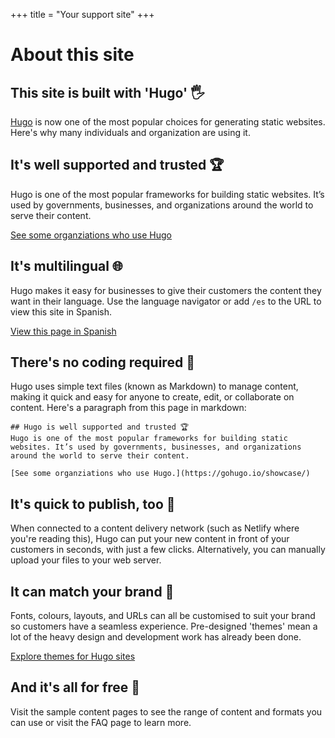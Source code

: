 +++
title = "Your support site"
+++


# About this site

## This site is built with 'Hugo' 🖐
[Hugo](https://gohugo.io) is now one of the most popular choices for generating static websites. Here's why many individuals and organization are using it.

## It's well supported and trusted 🏆
Hugo is one of the most popular frameworks for building static websites. It’s used by governments, businesses, and organizations around the world to serve their content.

[See some organziations who use Hugo](https://gohugo.io/showcase/)
## It's multilingual 🌐
Hugo makes it easy for businesses to give their customers the content they want in their language.
Use the language navigator or add `/es` to the URL to view this site in Spanish.

[View this page in Spanish](https://optimistic-kirch-6f75ac.netlify.app/es)

## There's no coding required 💫
Hugo uses simple text files (known as Markdown) to manage content, making it quick and easy for anyone to create, edit, or collaborate on content.
Here's a paragraph from this page in markdown:

```
## Hugo is well supported and trusted 🏆
Hugo is one of the most popular frameworks for building static websites. It’s used by governments, businesses, and organizations around the world to serve their content.

[See some organziations who use Hugo.](https://gohugo.io/showcase/)
```

## It's quick to publish, too 🚀
When connected to a content delivery network (such as Netlify where you're reading this), Hugo can put your new content in front of your customers in seconds, with just a few clicks.
Alternatively, you can manually upload your files to your web server.
## It can match your brand 🌈
Fonts, colours,  layouts, and URLs can all be customised to suit your brand so customers have a seamless experience. Pre-designed 'themes' mean a lot of the heavy design and development work has already been done.

[Explore themes for Hugo sites](https://themes.gohugo.io//tags/docs/)

## And it's all for free 🥳
Visit the sample content pages to see the range of content and formats you can use or visit the FAQ page to learn more.

